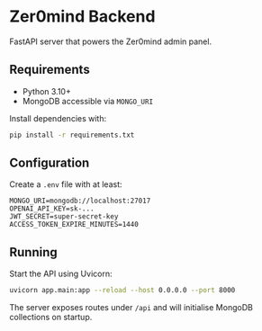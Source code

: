 # Zer0mind Backend

FastAPI server that powers the Zer0mind admin panel.

## Requirements

- Python 3.10+
- MongoDB accessible via `MONGO_URI`

Install dependencies with:

```bash
pip install -r requirements.txt
```

## Configuration

Create a `.env` file with at least:

```env
MONGO_URI=mongodb://localhost:27017
OPENAI_API_KEY=sk-...
JWT_SECRET=super-secret-key
ACCESS_TOKEN_EXPIRE_MINUTES=1440
```

## Running

Start the API using Uvicorn:

```bash
uvicorn app.main:app --reload --host 0.0.0.0 --port 8000
```

The server exposes routes under `/api` and will initialise MongoDB collections on startup.

